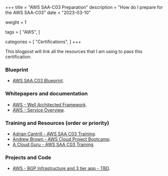 +++
title = "AWS SAA-C03 Preparation"
description = "How do I prepare for the AWS SAA-C03"
date = "2023-03-10"

weight = 1

tags = [
    "AWS",
]

categories = [
    "Certifications",
]
+++


This blogpost will link all the resources that I am using to pass this certification:

### Blueprint

 - [AWS SAA C03 Blueprint](https://d1.awsstatic.com/training-and-certification/docs-sa-assoc/AWS-Certified-Solutions-Architect-Associate_Exam-Guide.pdf).


### Whitepapers and documentation

 - [AWS - Well Architected Framework](https://docs.aws.amazon.com/wellarchitected/latest/framework/welcome.html).
 - [AWS - Service Overview](https://docs.aws.amazon.com/whitepapers/latest/aws-overview/introduction.html).

### Training and Resources (order or priority)

 - [Adrian Cantrill - AWS SAA C03 Training](https://learn.cantrill.io/p/aws-certified-solutions-architect-associate-saa-c02).
 - [Andrew Brown - AWS Cloud Project Bootcamp](https://www.youtube.com/watch?v=8b8SvQHc4Pk&list=PLBfufR7vyJJ7k25byhRXJldB5AiwgNnWv).
 - [A Cloud Guru - AWS SAA C03 Training](https://learn.acloud.guru/dashboard).

### Projects and Code

 - [AWS - BGP Infrastructure and 3 tier app - TBD](https://blog.vpackets.net).
